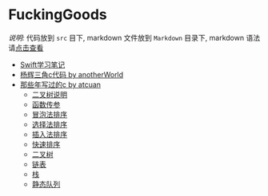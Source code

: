 FuckingGoods
============

*说明:* 代码放到 `src` 目下, markdown 文件放到 `Markdown`
目录下, markdown 语法请[点击查看](https://github.com/atcuan/mark/blob/master/usage/MarkdownSyntax.md)

- [Swift学习笔记](./Markdown/Swift.md)
- [杨辉三角c代码 by anotherWorld](./src/cDemo)
- [那些年写过的c by atcuan](./src/CodedC)
	- [二叉树说明](./src/CodedC/binary_tree.txt)
	- [函数传参](./src/CodedC/pass_parameters.txt)
	- [冒泡法排序](./src/CodedC/bub_sort.c)
	- [选择法排序](./src/CodedC/sel_sort.c)
	- [插入法排序](./src/CodedC/insert_sort.c)
	- [快速排序](./src/CodedC/quick_sort.c)
	- [二叉树](./src/CodedC/linked_binary_tree.c)
	- [链表](./src/CodedC/linked_list.c)
	- [栈](./src/CodedC/stack.c)
	- [静态队列](./src/CodedC/static_queue.c)
